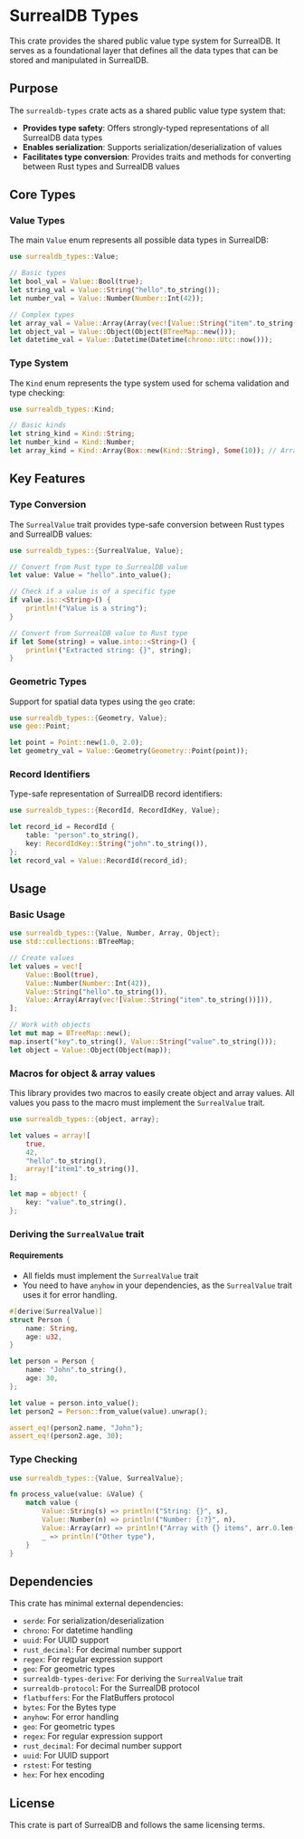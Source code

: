 # SurrealDB Types

This crate provides the shared public value type system for SurrealDB. It serves as a foundational layer that defines all the data types that can be stored and manipulated in SurrealDB.

## Purpose

The `surrealdb-types` crate acts as a shared public value type system that:

- **Provides type safety**: Offers strongly-typed representations of all SurrealDB data types
- **Enables serialization**: Supports serialization/deserialization of values
- **Facilitates type conversion**: Provides traits and methods for converting between Rust types and SurrealDB values

## Core Types

### Value Types

The main `Value` enum represents all possible data types in SurrealDB:

```rust
use surrealdb_types::Value;

// Basic types
let bool_val = Value::Bool(true);
let string_val = Value::String("hello".to_string());
let number_val = Value::Number(Number::Int(42));

// Complex types
let array_val = Value::Array(Array(vec![Value::String("item".to_string())]));
let object_val = Value::Object(Object(BTreeMap::new()));
let datetime_val = Value::Datetime(Datetime(chrono::Utc::now()));
```

### Type System

The `Kind` enum represents the type system used for schema validation and type checking:

```rust
use surrealdb_types::Kind;

// Basic kinds
let string_kind = Kind::String;
let number_kind = Kind::Number;
let array_kind = Kind::Array(Box::new(Kind::String), Some(10)); // Array of strings, max 10 items
```

## Key Features

### Type Conversion

The `SurrealValue` trait provides type-safe conversion between Rust types and SurrealDB values:

```rust
use surrealdb_types::{SurrealValue, Value};

// Convert from Rust type to SurrealDB value
let value: Value = "hello".into_value();

// Check if a value is of a specific type
if value.is::<String>() {
    println!("Value is a string");
}

// Convert from SurrealDB value to Rust type
if let Some(string) = value.into::<String>() {
    println!("Extracted string: {}", string);
}
```

### Geometric Types

Support for spatial data types using the `geo` crate:

```rust
use surrealdb_types::{Geometry, Value};
use geo::Point;

let point = Point::new(1.0, 2.0);
let geometry_val = Value::Geometry(Geometry::Point(point));
```

### Record Identifiers

Type-safe representation of SurrealDB record identifiers:

```rust
use surrealdb_types::{RecordId, RecordIdKey, Value};

let record_id = RecordId {
    table: "person".to_string(),
    key: RecordIdKey::String("john".to_string()),
};
let record_val = Value::RecordId(record_id);
```

## Usage

### Basic Usage

```rust
use surrealdb_types::{Value, Number, Array, Object};
use std::collections::BTreeMap;

// Create values
let values = vec![
    Value::Bool(true),
    Value::Number(Number::Int(42)),
    Value::String("hello".to_string()),
    Value::Array(Array(vec![Value::String("item".to_string())])),
];

// Work with objects
let mut map = BTreeMap::new();
map.insert("key".to_string(), Value::String("value".to_string()));
let object = Value::Object(Object(map));
```

### Macros for object & array values

This library provides two macros to easily create object and array values. All values you pass to the macro must implement the `SurrealValue` trait.

```rust
use surrealdb_types::{object, array};

let values = array![
    true,
    42,
    "hello".to_string(),
    array!["item1".to_string()],
];

let map = object! {
    key: "value".to_string(),
};
```

### Deriving the `SurrealValue` trait

#### Requirements

- All fields must implement the `SurrealValue` trait
- You need to have `anyhow` in your dependencies, as the `SurrealValue` trait uses it for error handling.

```rust
#[derive(SurrealValue)]
struct Person {
    name: String,
    age: u32,
}

let person = Person {
    name: "John".to_string(),
    age: 30,
};

let value = person.into_value();
let person2 = Person::from_value(value).unwrap();

assert_eq!(person2.name, "John");
assert_eq!(person2.age, 30);
```

### Type Checking

```rust
use surrealdb_types::{Value, SurrealValue};

fn process_value(value: &Value) {
    match value {
        Value::String(s) => println!("String: {}", s),
        Value::Number(n) => println!("Number: {:?}", n),
        Value::Array(arr) => println!("Array with {} items", arr.0.len()),
        _ => println!("Other type"),
    }
}
```

## Dependencies

This crate has minimal external dependencies:

- `serde`: For serialization/deserialization
- `chrono`: For datetime handling
- `uuid`: For UUID support
- `rust_decimal`: For decimal number support
- `regex`: For regular expression support
- `geo`: For geometric types
- `surrealdb-types-derive`: For deriving the `SurrealValue` trait
- `surrealdb-protocol`: For the SurrealDB protocol
- `flatbuffers`: For the FlatBuffers protocol
- `bytes`: For the Bytes type
- `anyhow`: For error handling
- `geo`: For geometric types
- `regex`: For regular expression support
- `rust_decimal`: For decimal number support
- `uuid`: For UUID support
- `rstest`: For testing
- `hex`: For hex encoding

## License

This crate is part of SurrealDB and follows the same licensing terms.

